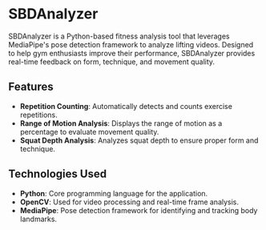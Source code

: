 # SBDAnalyzer

SBDAnalyzer is a Python-based fitness analysis tool that leverages MediaPipe's pose detection framework to analyze lifting videos. Designed to help gym enthusiasts improve their performance, SBDAnalyzer provides real-time feedback on form, technique, and movement quality.

## Features

- **Repetition Counting**: Automatically detects and counts exercise repetitions.
- **Range of Motion Analysis**: Displays the range of motion as a percentage to evaluate movement quality.
- **Squat Depth Analysis**: Analyzes squat depth to ensure proper form and technique.

## Technologies Used

- **Python**: Core programming language for the application.
- **OpenCV**: Used for video processing and real-time frame analysis.
- **MediaPipe**: Pose detection framework for identifying and tracking body landmarks.